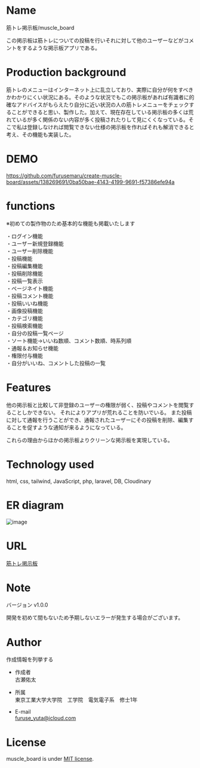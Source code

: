 # Name
 
筋トレ掲示板/muscle_board
 
この掲示板は筋トレについての投稿を行いそれに対して他のユーザーなどがコメントをするような掲示板アプリである。

# Production background

筋トレのメニューはインターネット上に乱立しており、実際に自分が何をすべきかわかりにくい状況にある。そのような状況でもこの掲示板があれば有識者に的確なアドバイスがもらえたり自分に近い状況の人の筋トレメニューをチェックすることができると思い、製作した。加えて、現在存在している掲示板の多くは荒れているが多く関係のない内容が多く投稿されたりして見にくくなっている。そこで私は登録しなければ閲覧できない仕様の掲示板を作ればそれも解消できると考え、その機能も実装した。

 
# DEMO



https://github.com/furusemaru/create-muscle-board/assets/138269691/0ba50bae-4143-4199-9691-f57386efe94a



# functions

※初めての製作物のため基本的な機能も掲載いたします

・ログイン機能<br>
・ユーザー新規登録機能  
・ユーザー削除機能  
・投稿機能  
・投稿編集機能  
・投稿削除機能  
・投稿一覧表示  
・ページネイト機能  
・投稿コメント機能  
・投稿いいね機能  
・画像投稿機能  
・カテゴリ機能  
・投稿検索機能  
・自分の投稿一覧ページ  
・ソート機能→いいね数順、コメント数順、時系列順  
・通報＆お知らせ機能  
・権限付与機能  
・自分がいいね、コメントした投稿の一覧  

# Features
 
他の掲示板と比較して非登録のユーザーの権限が弱く、投稿やコメントを閲覧することしかできない。
それによりアプリが荒れることを防いでいる。
また投稿に対して通報を行うことができ、通報されたユーザーにその投稿を削除、編集することを促すような通知が来るようになっている。

これらの理由からほかの掲示板よりクリーンな掲示板を実現している。

# Technology used

html, css, tailwind, JavaScript, php, laravel, DB, Cloudinary

# ER diagram

![image](https://github.com/furusemaru/create-muscle-board/assets/138269691/2b3bd21e-ecc6-441a-9832-bb8011652b37)


# URL

[筋トレ掲示板](https://muscle-board-b1ba4833b6d1.herokuapp.com/)

# Note

バージョン
v1.0.0

開発を初めて間もないため予期しないエラーが発生する場合がございます。
 
# Author
 
作成情報を列挙する
 
* 作成者<br>
古瀬佑太

* 所属<br>
東京工業大学大学院　工学院　電気電子系　修士1年

* E-mail<br>
furuse_yuta@icloud.com
 
# License
 
muscle_board is under [MIT license](https://en.wikipedia.org/wiki/MIT_License).
 

